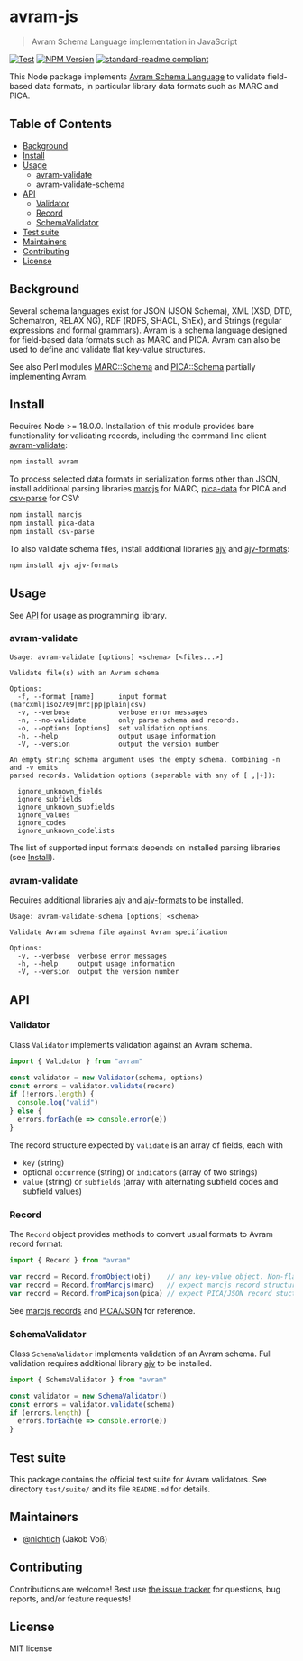 # avram-js

> Avram Schema Language implementation in JavaScript

[![Test](https://github.com/gbv/avram-js/actions/workflows/test.yml/badge.svg?branch=dev)](https://github.com/gbv/avram-js/actions/workflows/test.yml)
[![NPM Version](http://img.shields.io/npm/v/avram.svg?style=flat)](https://www.npmjs.org/package/avram)
[![standard-readme compliant](https://img.shields.io/badge/readme%20style-standard-brightgreen.svg)](https://github.com/RichardLitt/standard-readme)

This Node package implements [Avram Schema Language](http://format.gbv.de/schema/avram/specification) to validate field-based data formats, in particular library data formats such as MARC and PICA.

## Table of Contents

- [Background](#background)
- [Install]
- [Usage](#usage)
  - [avram-validate]
  - [avram-validate-schema](#avram-validate-schema)
- [API]
  - [Validator](#validator)
  - [Record](#record)
  - [SchemaValidator](#schema-validator)
- [Test suite](#test-suite)
- [Maintainers](#maintainers)
- [Contributing](#contributing)
- [License](#license)

[Install]: #install
[avram-validate]: #avram-validate
[API]: #api

## Background

Several schema languages exist for JSON (JSON Schema), XML (XSD, DTD, Schematron, RELAX NG), RDF (RDFS, SHACL, ShEx), and Strings (regular expressions and formal grammars). Avram is a schema language designed for field-based data formats such as MARC and PICA. Avram can also be used to define and validate flat key-value structures.

See also Perl modules [MARC::Schema](https://metacpan.org/pod/MARC::Schema) and [PICA::Schema](https://metacpan.org/pod/PICA::Schema) partially implementing Avram.

## Install

Requires Node >= 18.0.0. Installation of this module provides bare functionality for validating records, including the command line client [avram-validate]:

~~~sh
npm install avram
~~~

To process selected data formats in serialization forms other than JSON, install additional parsing libraries [marcjs](https://www.npmjs.com/package/marcjs) for MARC, [pica-data](https://www.npmjs.com/package/marcjs) for PICA and [csv-parse](https://www.npmjs.com/package/csv-parse) for CSV:

~~~sh
npm install marcjs  
npm install pica-data
npm install csv-parse
~~~

To also validate schema files, install additional libraries [ajv] and [ajv-formats]:

[ajv]: https://www.npmjs.com/package/ajv
[ajv-formats]: https://www.npmjs.com/package/ajv-formats

~~~sh
npm install ajv ajv-formats
~~~

## Usage

See [API] for usage as programming library.

### avram-validate

~~~
Usage: avram-validate [options] <schema> [<files...>]

Validate file(s) with an Avram schema

Options:
  -f, --format [name]      input format (marcxml|iso2709|mrc|pp|plain|csv)
  -v, --verbose            verbose error messages
  -n, --no-validate        only parse schema and records.
  -o, --options [options]  set validation options.
  -h, --help               output usage information
  -V, --version            output the version number

An empty string schema argument uses the empty schema. Combining -n and -v emits
parsed records. Validation options (separable with any of [ ,|+]):

  ignore_unknown_fields
  ignore_subfields
  ignore_unknown_subfields
  ignore_values
  ignore_codes
  ignore_unknown_codelists
~~~

The list of supported input formats depends on installed parsing libraries (see [Install]).

### avram-validate

Requires additional libraries [ajv] and [ajv-formats] to be installed.

~~~
Usage: avram-validate-schema [options] <schema>

Validate Avram schema file against Avram specification

Options:
  -v, --verbose  verbose error messages
  -h, --help     output usage information
  -V, --version  output the version number
~~~

## API

### Validator

Class `Validator` implements validation against an Avram schema.

~~~js
import { Validator } from "avram"

const validator = new Validator(schema, options)
const errors = validator.validate(record)
if (!errors.length) {
  console.log("valid")
} else {
  errors.forEach(e => console.error(e))
}
~~~

The record structure expected by `validate` is an array of fields, each with

- `key` (string)
- optional `occurrence` (string) or `indicators` (array of two strings)
- `value` (string) or `subfields` (array with alternating subfield codes and subfield values)

### Record

The `Record` object provides methods to convert usual formats to Avram record format:

~~~js
import { Record } from "avram"

var record = Record.fromObject(obj)    // any key-value object. Non-flat values are ignored.
var record = Record.fromMarcjs(marc)   // expect marcjs record structure
var record = Record.fromPicajson(pica) // expect PICA/JSON record stucture
~~~

See [marcjs records](https://github.com/fredericd/marcjs#record-class) and [PICA/JSON](http://format.gbv.de/pica/json) for reference.

### SchemaValidator

Class `SchemaValidator` implements validation of an Avram schema. Full validation requires additional library [ajv] to be installed.

~~~js
import { SchemaValidator } from "avram"

const validator = new SchemaValidator()
const errors = validator.validate(schema)
if (errors.length) {
  errors.forEach(e => console.error(e))
}
~~~

## Test suite

This package contains the official test suite for Avram validators. See directory `test/suite/` and its file `README.md` for details.

## Maintainers

- [@nichtich](https://github.com/nichtich) (Jakob Voß)

## Contributing

Contributions are welcome! Best use [the issue tracker](https://github.com/gbv/avram-js/issues) for questions, bug reports, and/or feature requests!

## License

MIT license
